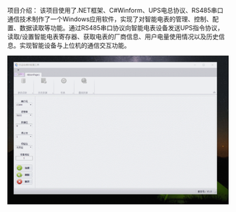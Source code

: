 项目介绍：
  该项目使用了.NET框架、C#Winform、UPS电总协议、RS485串口通信技术制作了一个Windows应用软件，实现了对智能电表的管理、控制、配置、数据读取等功能。通过RS485串口协议向智能电表设备发送UPS指令协议，读取/设置智能电表寄存器、获取电表的厂商信息、用户电量使用情况以及历史信息。实现智能设备与上位机的通信交互功能。


![image](https://github.com/MadmanLiang/AntiTheftElectricityApp/blob/master/demo.gif?raw=true)
